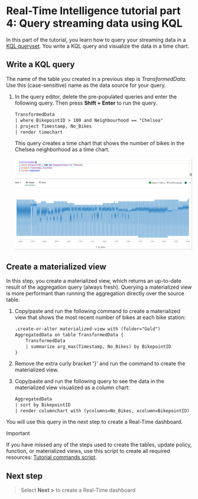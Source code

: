 # Real-Time Intelligence tutorial part 4: Query streaming data using KQL

In this part of the tutorial, you learn how to query your streaming data in a [KQL queryset](https://learn.microsoft.com/en-us/fabric/real-time-intelligence/create-query-set). You write a KQL query and visualize the data in a time chart.

## Write a KQL query

The name of the table you created in a previous step is *TransformedData*. Use this (case-sensitive) name as the data source for your query.

1. In the query editor, delete the pre-populated queries and enter the following query. Then press **Shift + Enter** to run the query.

     ```kusto
    TransformedData
    | where BikepointID > 100 and Neighbourhood == "Chelsea"
    | project Timestamp, No_Bikes
    | render timechart
    ```

    This query creates a time chart that shows the number of bikes in the Chelsea neighborhood as a time chart.

    ![Screenshot showing the source deactivated in Real-Time Intelligence.](media/bikes-timechart.png)

## Create a materialized view

In this step, you create a materialized view, which returns an up-to-date result of the aggregation query (always fresh). Querying a materialized view is more performant than running the aggregation directly over the source table.

1. Copy/paste and run the following command to create a materialized view that shows the most recent number of bikes at each bike station:

    ``` kusto
    .create-or-alter materialized-view with (folder="Gold") AggregatedData on table TransformedData {
        TransformedData
        | summarize arg_max(Timestamp, No_Bikes) by BikepointID
    }
    ```

2. Remove the extra curly bracket '}' and run the command to create the materialized view.
3. Copy/paste and run the following query to see the data in the materialized view visualized as a column chart:

    ```kusto
    AggregatedData
    | sort by BikepointID
    | render columnchart with (ycolumns=No_Bikes, xcolumn=BikepointID)
    ```

You will use this query in the next step to create a Real-Time dashboard.

> [!IMPORTANT]
> If you have missed any of the steps used to create the tables, update policy, function, or materialized views, use this script to create all required resources: [Tutorial commands script](https://github.com/microsoft/fabric-samples/blob/main/docs-samples/real-time-intelligence/tutorial-commands-script.kql).

## Next step

> Select **Next >** to create a Real-Time dashboard

